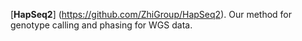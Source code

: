 
[**HapSeq2**] (https://github.com/ZhiGroup/HapSeq2). Our method for genotype calling and phasing for WGS data. 


 

